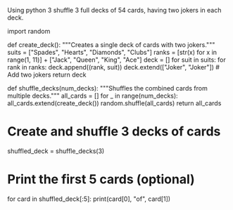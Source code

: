 Using python 3  shuffle 3 full decks of 54 cards, having two jokers in each deck.

import random

def create_deck():
  """Creates a single deck of cards with two jokers."""
  suits = ["Spades", "Hearts", "Diamonds", "Clubs"]
  ranks = [str(x) for x in range(1, 11)] + ["Jack", "Queen", "King", "Ace"]
  deck = []
  for suit in suits:
    for rank in ranks:
      deck.append((rank, suit))
  deck.extend(["Joker", "Joker"])  # Add two jokers
  return deck

def shuffle_decks(num_decks):
  """Shuffles the combined cards from multiple decks."""
  all_cards = []
  for _ in range(num_decks):
    all_cards.extend(create_deck())
  random.shuffle(all_cards)
  return all_cards

# Create and shuffle 3 decks of cards
shuffled_deck = shuffle_decks(3)

# Print the first 5 cards (optional)
for card in shuffled_deck[:5]:
  print(card[0], "of", card[1])

 